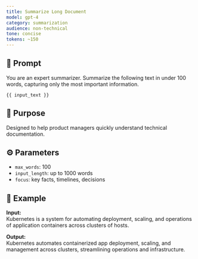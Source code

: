 ```yaml
---
title: Summarize Long Document
model: gpt-4
category: summarization
audience: non-technical
tone: concise
tokens: ~150
---
```


## 📝 Prompt

You are an expert summarizer. Summarize the following text in under 100 words, capturing only the most important information.

```
{{ input_text }}
```

## 🎯 Purpose

Designed to help product managers quickly understand technical documentation.

## ⚙️ Parameters

- `max_words`: 100
- `input_length`: up to 1000 words
- `focus`: key facts, timelines, decisions

## 💬 Example

**Input:**  
Kubernetes is a system for automating deployment, scaling, and operations of application containers across clusters of hosts.

**Output:**  
Kubernetes automates containerized app deployment, scaling, and management across clusters, streamlining operations and infrastructure.
